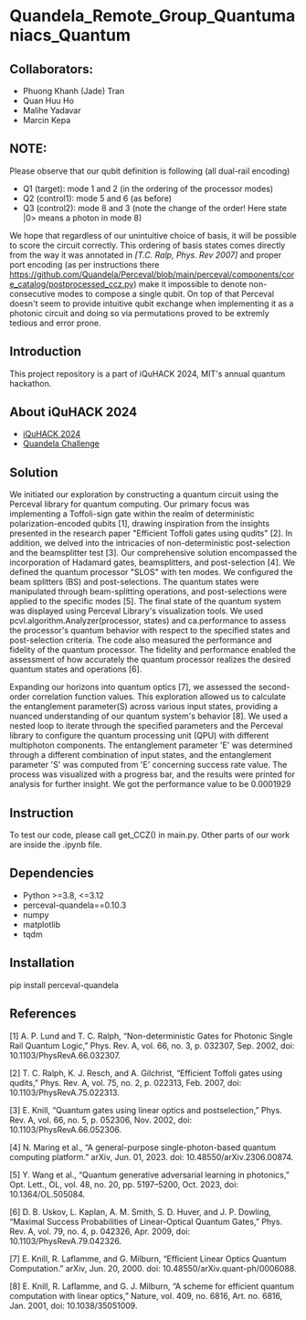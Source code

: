 # Quandela_Remote_Group_Quantumaniacs_Quantum

## Collaborators: 
* Phuong Khanh (Jade) Tran
* Quan Huu Ho
* Malihe Yadavar
* Marcin Kepa

## NOTE:
Please observe that our qubit definition is following (all dual-rail encoding)
- Q1 (target): mode 1 and 2 (in the ordering of the processor modes)
- Q2 (control1): mode 5 and 6 (as before)
- Q3 (control2): mode 8 and 3 (note the change of the order! Here state |0> means a photon in mode 8)

We hope that regardless of our unintuitive choice of basis, it will be possible to score the circuit correctly. This ordering of basis states comes directly from the way it was annotated in *[T.C. Ralp, Phys. Rev 2007]* and proper port encoding (as per instructions there https://github.com/Quandela/Perceval/blob/main/perceval/components/core_catalog/postprocessed_ccz.py) make it impossible to denote non-consecutive modes to compose a single qubit. On top of that Perceval doesn't seem to provide intuitive qubit exchange when implementing it as a photonic circuit and doing so via permutations proved to be extremly tedious and error prone.


## Introduction
This project repository is a part of iQuHACK 2024, MIT's annual quantum hackathon. 

## About iQuHACK 2024
* [iQuHACK 2024](https://www.iquise.mit.edu/iQuHACK/2024-02-02)
* [Quandela Challenge](https://github.com/iQuHACK/2024_Quandela_Remote)

## Solution
We initiated our exploration by constructing a quantum circuit using the Perceval library for quantum computing. Our primary focus was implementing a Toffoli-sign gate within the realm of deterministic polarization-encoded qubits [1], drawing inspiration from the insights presented in the research paper "Efficient Toffoli gates using qudits" [2]. In addition, we delved into the intricacies of non-deterministic post-selection and the beamsplitter test [3]. Our comprehensive solution encompassed the incorporation of Hadamard gates, beamsplitters, and post-selection [4]. We defined the quantum processor "SLOS" with ten modes. We configured the beam splitters (BS) and post-selections. The quantum states were manipulated through beam-splitting operations, and post-selections were applied to the specific modes [5]. The final state of the quantum system was displayed using Perceval Library's visualization tools. We used pcvl.algorithm.Analyzer(processor, states) and 
ca.performance to assess the processor's quantum behavior with respect to the specified states and post-selection criteria. The code also measured the performance and fidelity of the quantum processor. The fidelity and performance enabled the assessment of how accurately the quantum processor realizes the desired quantum states and operations [6]. 

Expanding our horizons into quantum optics [7], we assessed the second-order correlation function values. This exploration allowed us to calculate the entanglement parameter(S) across various input states, providing a nuanced understanding of our quantum system's behavior [8]. We used a nested loop to iterate through the specified parameters and the Perceval library to configure the quantum processing unit (QPU) with different multiphoton components. The entanglement parameter 'E' was determined through a different combination of input states, and the entanglement parameter 'S' was computed from 'E' concerning success rate value. The process was visualized with a progress bar, and the results were printed for analysis for further insight. We got the performance value to be 0.0001929


## Instruction
To test our code, please call get_CCZ() in main.py. Other parts of our work are inside the .ipynb file.

## Dependencies
* Python >=3.8, <=3.12
* perceval-quandela==0.10.3
* numpy
* matplotlib
* tqdm

## Installation
pip install perceval-quandela

## References
[1] A. P. Lund and T. C. Ralph, “Non-deterministic Gates for Photonic Single Rail Quantum Logic,” Phys. Rev. A, vol. 66, no. 3, p. 032307, Sep. 2002, doi: 10.1103/PhysRevA.66.032307.

[2] T. C. Ralph, K. J. Resch, and A. Gilchrist, “Efficient Toffoli gates using qudits,” Phys. Rev. A, vol. 75, no. 2, p. 022313, Feb. 2007, doi: 10.1103/PhysRevA.75.022313.

[3] E. Knill, “Quantum gates using linear optics and postselection,” Phys. Rev. A, vol. 66, no. 5, p. 052306, Nov. 2002, doi: 10.1103/PhysRevA.66.052306.

[4] N. Maring et al., “A general-purpose single-photon-based quantum computing platform.” arXiv, Jun. 01, 2023. doi: 10.48550/arXiv.2306.00874.

[5] Y. Wang et al., “Quantum generative adversarial learning in photonics,” Opt. Lett., OL, vol. 48, no. 20, pp. 5197–5200, Oct. 2023, doi: 10.1364/OL.505084.

[6] D. B. Uskov, L. Kaplan, A. M. Smith, S. D. Huver, and J. P. Dowling, “Maximal Success Probabilities of Linear-Optical Quantum Gates,” Phys. Rev. A, vol. 79, no. 4, p. 042326, Apr. 2009, doi: 10.1103/PhysRevA.79.042326.

[7] E. Knill, R. Laflamme, and G. Milburn, “Efficient Linear Optics Quantum Computation.” arXiv, Jun. 20, 2000. doi: 10.48550/arXiv.quant-ph/0006088.

[8] E. Knill, R. Laflamme, and G. J. Milburn, “A scheme for efficient quantum computation with linear optics,” Nature, vol. 409, no. 6816, Art. no. 6816, Jan. 2001, doi: 10.1038/35051009.
